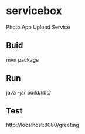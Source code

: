 # servicebox
Photo App Upload Service


## Buid

mvn package 

## Run

java -jar build/libs/


## Test

http://localhost:8080/greeting

